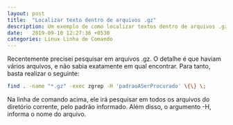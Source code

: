 ```yaml
---
layout: post
title:  "Localizar texto dentro de arquivos .gz"
description: Um exemplo de como localizar textos dentro de arquivos .gz.
date:   2019-09-10 12:27:36 +0530
categories: Linux Linha de Comando
---
```

Recentemente precisei pesquisar em arquivos .gz. O detalhe é que haviam vários arquivos, e não sabia exatamente em qual encontrar.
Para tanto, basta realizar o seguinte:

```sh
find . -name "*.gz" -exec zgrep -H 'padraoASerProcurado' \{\} \;
```

Na linha de comando acima, ele irá pesquisar em todos os arquivos do diretório corrente, pelo padrão informado. Além disso, o argumento -H, informa o nome do arquivo.

